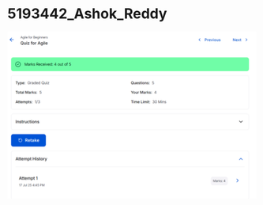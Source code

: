 # 5193442_Ashok_Reddy
![Agile for Beginners](https://github.com/Ashokreddy67/5193442_Ashok_Reddy/blob/main/SDLC/Agile_for_Beginners.png?raw=true)